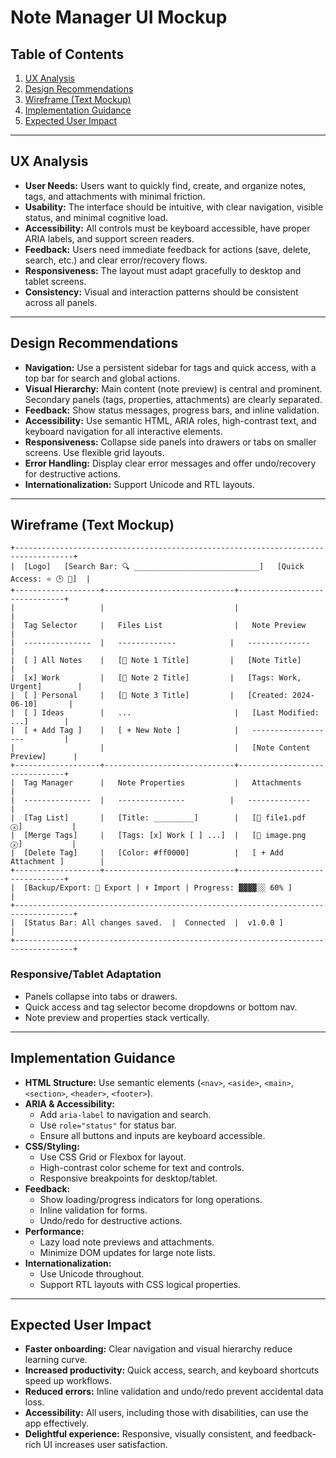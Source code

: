 # Note Manager UI Mockup

## Table of Contents
1. [UX Analysis](#ux-analysis)
2. [Design Recommendations](#design-recommendations)
3. [Wireframe (Text Mockup)](#wireframe-text-mockup)
4. [Implementation Guidance](#implementation-guidance)
5. [Expected User Impact](#expected-user-impact)

---

## UX Analysis
- **User Needs:** Users want to quickly find, create, and organize notes, tags, and attachments with minimal friction.
- **Usability:** The interface should be intuitive, with clear navigation, visible status, and minimal cognitive load.
- **Accessibility:** All controls must be keyboard accessible, have proper ARIA labels, and support screen readers.
- **Feedback:** Users need immediate feedback for actions (save, delete, search, etc.) and clear error/recovery flows.
- **Responsiveness:** The layout must adapt gracefully to desktop and tablet screens.
- **Consistency:** Visual and interaction patterns should be consistent across all panels.

---

## Design Recommendations
- **Navigation:** Use a persistent sidebar for tags and quick access, with a top bar for search and global actions.
- **Visual Hierarchy:** Main content (note preview) is central and prominent. Secondary panels (tags, properties, attachments) are clearly separated.
- **Feedback:** Show status messages, progress bars, and inline validation.
- **Accessibility:** Use semantic HTML, ARIA roles, high-contrast text, and keyboard navigation for all interactive elements.
- **Responsiveness:** Collapse side panels into drawers or tabs on smaller screens. Use flexible grid layouts.
- **Error Handling:** Display clear error messages and offer undo/recovery for destructive actions.
- **Internationalization:** Support Unicode and RTL layouts.

---

## Wireframe (Text Mockup)

```
+-----------------------------------------------------------------------------------+
|  [Logo]   [Search Bar: 🔍 ____________________________]   [Quick Access: ⭐ 🕑 📁]  |
+-------------------+-----------------------------+-------------------------------+
|                   |                             |                               |
|  Tag Selector     |   Files List                |   Note Preview                |
|  ---------------  |   -------------            |   --------------              |
|  [ ] All Notes    |   [📝 Note 1 Title]         |   [Note Title]                |
|  [x] Work         |   [📝 Note 2 Title]         |   [Tags: Work, Urgent]        |
|  [ ] Personal     |   [📝 Note 3 Title]         |   [Created: 2024-06-10]       |
|  [ ] Ideas        |   ...                       |   [Last Modified: ...]        |
|  [ + Add Tag ]    |   [ + New Note ]            |   -------------------         |
|                   |                             |   [Note Content Preview]      |
+-------------------+-----------------------------+-------------------------------+
|  Tag Manager      |   Note Properties           |   Attachments                 |
|  ---------------  |   ---------------          |   --------------              |
|  [Tag List]       |   [Title: _________]        |   [📎 file1.pdf  ⓧ]           |
|  [Merge Tags]     |   [Tags: [x] Work [ ] ...]  |   [📎 image.png  ⓧ]           |
|  [Delete Tag]     |   [Color: #ff0000]          |   [ + Add Attachment ]        |
+-------------------+-----------------------------+-------------------------------+
|  [Backup/Export: 💾 Export | ⬆️ Import | Progress: ▓▓▓▓░░ 60% ]                |
+-----------------------------------------------------------------------------------+
|  [Status Bar: All changes saved.  |  Connected  |  v1.0.0 ]                      |
+-----------------------------------------------------------------------------------+
```

### Responsive/Tablet Adaptation
- Panels collapse into tabs or drawers.
- Quick access and tag selector become dropdowns or bottom nav.
- Note preview and properties stack vertically.

---

## Implementation Guidance
- **HTML Structure:** Use semantic elements (`<nav>`, `<aside>`, `<main>`, `<section>`, `<header>`, `<footer>`).
- **ARIA & Accessibility:**
  - Add `aria-label` to navigation and search.
  - Use `role="status"` for status bar.
  - Ensure all buttons and inputs are keyboard accessible.
- **CSS/Styling:**
  - Use CSS Grid or Flexbox for layout.
  - High-contrast color scheme for text and controls.
  - Responsive breakpoints for desktop/tablet.
- **Feedback:**
  - Show loading/progress indicators for long operations.
  - Inline validation for forms.
  - Undo/redo for destructive actions.
- **Performance:**
  - Lazy load note previews and attachments.
  - Minimize DOM updates for large note lists.
- **Internationalization:**
  - Use Unicode throughout.
  - Support RTL layouts with CSS logical properties.

---

## Expected User Impact
- **Faster onboarding:** Clear navigation and visual hierarchy reduce learning curve.
- **Increased productivity:** Quick access, search, and keyboard shortcuts speed up workflows.
- **Reduced errors:** Inline validation and undo/redo prevent accidental data loss.
- **Accessibility:** All users, including those with disabilities, can use the app effectively.
- **Delightful experience:** Responsive, visually consistent, and feedback-rich UI increases user satisfaction. 